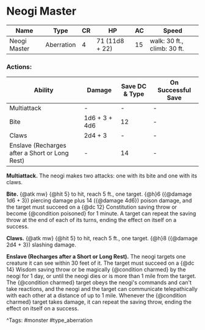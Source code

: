 # Neogi Master

| Name | Type | CR | HP | AC | Speed |
|------|------|----|----|----|-------|
| Neogi Master | Aberration | 4 | 71 (11d8 + 22) | 15 | walk: 30 ft., climb: 30 ft. |

### Actions:

| Ability | Damage | Save DC & Type | On Successful Save |
|---------|--------|----------------|--------------------|
| Multiattack | - | - | - |
| Bite | 1d6 + 3 + 4d6 | 12 | - |
| Claws | 2d4 + 3 | - | - |
| Enslave (Recharges after a Short or Long Rest) | - | 14 | - |


**Multiattack.** The neogi makes two attacks: one with its bite and one with its claws.

**Bite.** {@atk mw} {@hit 5} to hit, reach 5 ft., one target. {@h}6 ({@damage 1d6 + 3}) piercing damage plus 14 ({@damage 4d6}) poison damage, and the target must succeed on a {@dc 12} Constitution saving throw or become {@condition poisoned} for 1 minute. A target can repeat the saving throw at the end of each of its turns, ending the effect on itself on a success.

**Claws.** {@atk mw} {@hit 5} to hit, reach 5 ft., one target. {@h}8 ({@damage 2d4 + 3}) slashing damage.

**Enslave (Recharges after a Short or Long Rest).** The neogi targets one creature it can see within 30 feet of it. The target must succeed on a {@dc 14} Wisdom saving throw or be magically {@condition charmed} by the neogi for 1 day, or until the neogi dies or is more than 1 mile from the target. The {@condition charmed} target obeys the neogi's commands and can't take reactions, and the neogi and the target can communicate telepathically with each other at a distance of up to 1 mile. Whenever the {@condition charmed} target takes damage, it can repeat the saving throw, ending the effect on itself on a success.

^Tags: #monster #type_aberration